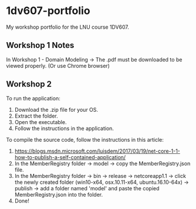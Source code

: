 # 1dv607-portfolio
My workshop portfolio for the LNU course 1DV607.

## Workshop 1 Notes
In Workshop 1 - Domain Modeling -> The .pdf must be downloaded to be viewed properly. (Or use Chrome browser)

## Workshop 2
To run the application:  
1. Download the .zip file for your OS.  
2. Extract the folder.  
3. Open the executable.  
4. Follow the instructions in the application.

To compile the source code, follow the instructions in this article:  
1. https://blogs.msdn.microsoft.com/luisdem/2017/03/19/net-core-1-1-how-to-publish-a-self-contained-application/  
2. In the MemberRegistry folder -> model -> copy the MemberRegistry.json file.  
3. In the MemberRegistry folder -> bin -> release -> netcoreapp1.1 -> click the newly created folder (win10-x64, osx.10.11-x64, ubuntu.16.10-64x) -> publish -> add a folder named 'model' and paste the copied MemberRegistry.json into the folder.  
4. Done!
